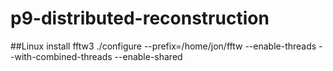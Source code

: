 # p9-distributed-reconstruction

##Linux install
fftw3 ./configure --prefix=/home/jon/fftw --enable-threads --with-combined-threads --enable-shared
